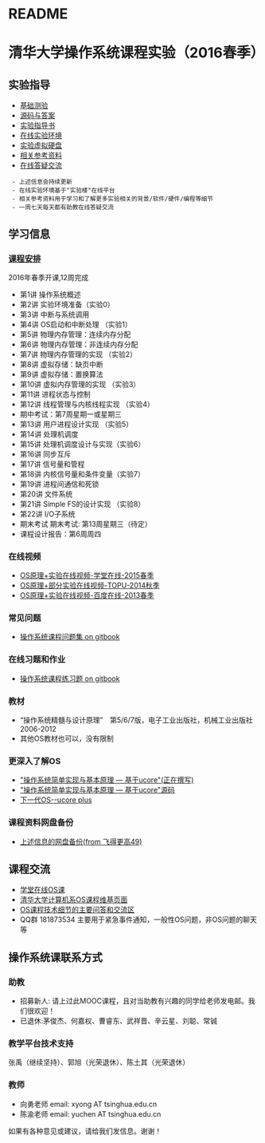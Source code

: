 # README

# 清华大学操作系统课程实验（2016春季）

## 实验指导
 - [基础测验](https://github.com/chyyuu/v8-cpu) 
 - [源码与答案](https://github.com/chyyuu/ucore_lab) 
 - [实验指导书](http://objectkuan.gitbooks.io/ucore-docs/)
 - [在线实验环境](http://www.shiyanlou.com/courses/221)
 - [实验虚拟硬盘](http://pan.baidu.com/s/11zjRK)
 - [相关参考资料](https://github.com/objectkuan/ucore_docs/blob/master/lab0/lab0_ref_ucore-resource.md)
 - [在线答疑交流](https://piazza.com/tsinghua.edu.cn/spring2015/30240243x/home)

```
 - 上述信息会持续更新
 - 在线实验环境基于"实验楼"在线平台
 - 相关参考资料用于学习和了解更多实验相关的背景/软件/硬件/编程等细节
 - 一周七天每天都有助教在线答疑交流
```

## 学习信息
### [课程安排](https://www.xuetangx.com/courses/TsinghuaX/30240243X/2015_T1/about) 
2016年春季开课,12周完成

- 第1讲 操作系统概述 
- 第2讲 实验环境准备（实验0）
- 第3讲 中断与系统调用 
- 第4讲 OS启动和中断处理 （实验1）
- 第5讲 物理内存管理：连续内存分配 
- 第6讲 物理内存管理：非连续内存分配 
- 第7讲 物理内存管理的实现 （实验2）
- 第8讲 虚拟存储：缺页中断 
- 第9讲 虚拟存储：置换算法 
- 第10讲 虚拟内存管理的实现 （实验3）
- 第11讲 进程状态与控制 
- 第12讲 线程管理与内核线程实现 （实验4）
- 期中考试：第7周星期一或星期三
- 第13讲 用户进程设计实现 （实验5）
- 第14讲 处理机调度 
- 第15讲 处理机调度设计与实现（实验6） 
- 第16讲 同步互斥 
- 第17讲 信号量和管程 
- 第18讲 内核信号量和条件变量（实验7） 
- 第19讲 进程间通信和死锁 
- 第20讲 文件系统 
- 第21讲 Simple FS的设计实现 （实验8）
- 第22讲 I/O子系统 
- 期末考试 期末考试: 第13周星期三（待定） 
- 课程设计报告：第6周周四

### 在线视频
 - [OS原理+实验在线视频-学堂在线-2015春季](https://www.xuetangx.com/courses/TsinghuaX/30240243X/2015_T1/about)
 - [OS原理+部分实验在线视频-TOPU-2014秋季](http://www.topu.com/mooc/4100)
 - [OS原理+实验在线视频-百度在线-2013春季](http://os.cs.tsinghua.edu.cn/oscourse/OS2013#head-71c446cb2a2d45dc888a928b8d0747fe28368524)

### 常见问题
 - [操作系统课程问题集 on gitbook](http://xuyongjiande.gitbooks.io/os-qa/)

### 在线习题和作业
 - [操作系统课程练习题 on gitbook](https://www.gitbook.io/book/xuyongjiande/os_exercises)
 
### 教材
 - “操作系统精髓与设计原理”　第5/6/7版，电子工业出版社，机械工业出版社　2006-2012
 - 其他OS教材也可以，没有限制
 
### 更深入了解OS
 - ["操作系统简单实现与基本原理 — 基于ucore"(正在撰写)](http://chyyuu.gitbooks.io/ucorebook/)
 - ["操作系统简单实现与基本原理 — 基于ucore"源码](https://github.com/chyyuu/ucorebook_code)
 - [下一代OS--ucore plus](https://github.com/chyyuu/ucore_plus)

### 课程资料网盘备份
- [上述信息的网盘备份(from 飞得更高49)](http://pan.baidu.com/s/1sjlrZSp)

## 课程交流
- [学堂在线OS课](https://www.xuetangx.com/courses/TsinghuaX/30240243X/2015_T1/info)
- [清华大学计算机系OS课程维基页面](http://os.cs.tsinghua.edu.cn/oscourse/OS2015)
- [OS课程技术细节的主要问答和交流区](https://piazza.com/tsinghua.edu.cn/spring2015/30240243x/home)
- QQ群 181873534 主要用于紧急事件通知，一般性OS问题，非OS问题的聊天等


## 操作系统课联系方式

### 助教
- 招募新人: 请上过此MOOC课程，且对当助教有兴趣的同学给老师发电邮。我们很欢迎！ 
- 已退休:茅俊杰、何嘉权、曹睿东、武祥晋、辛云星、刘聪、常铖

### 教学平台技术支持
张禹（继续坚持）、郭旭（光荣退休）、陈土其（光荣退休）

### 教师
- 向勇老师 email: xyong AT tsinghua.edu.cn
- 陈渝老师 email: yuchen AT tsinghua.edu.cn

如果有各种意见或建议，请给我们发信息。谢谢！
